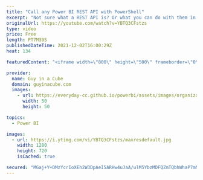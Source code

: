 ```yaml
---
title: "Call any Power BI REST API with PowerShell"
excerpt: "Not sure what a REST API is? Or what you can do with them in Power BI? Find out how you can easily take advantage of them without having to write a bunch of code. Use PowerShell instead!   REST API Reference Documentation https://docs.microsoft.com/rest/api/power-bi/  Power BI PowerShell Reference Documentation"
originalUrl: https://youtube.com/watch?v=YBTQ3CFstzs
type: video
price: Free
length: PT7M39S
publishedDateTime: 2021-12-02T16:00:29Z
heat: 134

featuredContent: "<iframe width=\"800\" height=\"500\" frameborder=\"0\" src=\"https://www.youtube.com/embed/YBTQ3CFstzs\" allow=\"accelerometer; autoplay; encrypted-media; gyroscope; picture-in-picture\" allowfullscreen></iframe>"

provider:
  name: Guy in a Cube
  domain: guyinacube.com
  images:
    - url: https://everyday-cc.github.io/powerbi/assets/images/organizations/guyinacube.com-50x50.jpg
      width: 50
      height: 50

topics:
  - Power BI

images:
  - url: https://i.ytimg.com/vi/YBTQ3CFstzs/maxresdefault.jpg
    width: 1280
    height: 720
    isCached: true

secured: "MGaj+Y+DMzYcrIoXEh2W3DpAeI5ARHw4uJaA/ulM5YbzMDFQZmTQbhWhaP7mNYPqldlDJRo0KMtNoGCJURATjAj/8oJhVekrp1cFkM9WVRV7Cafv7dfHN8FDCIv6mnIkeBMKG2NHhxOyaeEljBogMS7YBp6urDqgQm4/gyTY82EIY09d5awejWWstWMepE+OV+U13hlnMdNAgg9Jvifs3rsFD/ra+28BqnJ76lqncAiRxEzscCAtEUr1keC0v5PJi7ecA7Nef0XGKBXy7To6fZ5vHT2VYNPVbpseOrsyXDOvdTiX0e85NwADtDpHOTN/Sx+TPESMi0/6zejYyhy/zD8+3XA1L1EB1r4B3HanU9etaZSzgCuZF7GT9oSKjHszuB7F8hW6Jgi0+u+dVHVp6nl5NHCh21mExMnJP2AylFc=;1wOIdLUL6cChSwSY+Rrzmw=="
---
```


